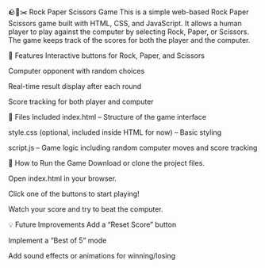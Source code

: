 🪨📄✂️ Rock Paper Scissors Game
This is a simple web-based Rock Paper Scissors game built with HTML, CSS, and JavaScript. It allows a human player to play against the computer by selecting Rock, Paper, or Scissors. The game keeps track of the scores for both the player and the computer.

🔧 Features
Interactive buttons for Rock, Paper, and Scissors

Computer opponent with random choices

Real-time result display after each round

Score tracking for both player and computer

📁 Files Included
index.html – Structure of the game interface

style.css (optional, included inside HTML for now) – Basic styling

script.js – Game logic including random computer moves and score tracking

🚀 How to Run the Game
Download or clone the project files.

Open index.html in your browser.

Click one of the buttons to start playing!

Watch your score and try to beat the computer.

💡 Future Improvements
Add a “Reset Score” button

Implement a “Best of 5” mode

Add sound effects or animations for winning/losing
